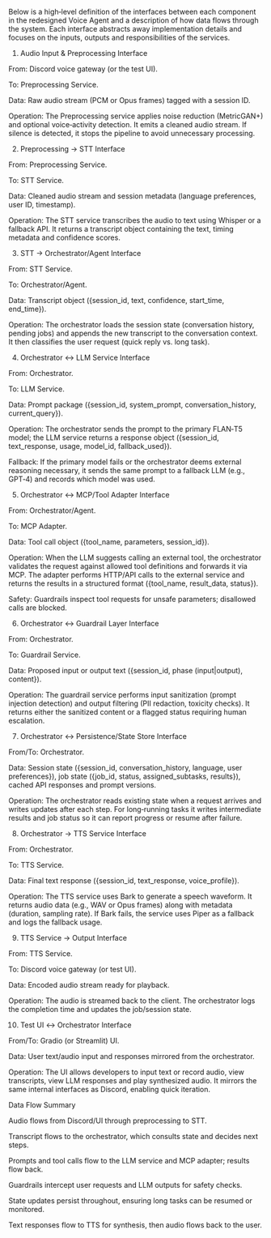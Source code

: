 Below is a high‑level definition of the interfaces between each component in the redesigned Voice Agent and a description of how data flows through the system. Each interface abstracts away implementation details and focuses on the inputs, outputs and responsibilities of the services.

1. Audio Input & Preprocessing Interface

From: Discord voice gateway (or the test UI).

To: Preprocessing Service.

Data: Raw audio stream (PCM or Opus frames) tagged with a session ID.

Operation: The Preprocessing service applies noise reduction (MetricGAN+) and optional voice‑activity detection. It emits a cleaned audio stream. If silence is detected, it stops the pipeline to avoid unnecessary processing.

2. Preprocessing → STT Interface

From: Preprocessing Service.

To: STT Service.

Data: Cleaned audio stream and session metadata (language preferences, user ID, timestamp).

Operation: The STT service transcribes the audio to text using Whisper or a fallback API. It returns a transcript object containing the text, timing metadata and confidence scores.

3. STT → Orchestrator/Agent Interface

From: STT Service.

To: Orchestrator/Agent.

Data: Transcript object ({session_id, text, confidence, start_time, end_time}).

Operation: The orchestrator loads the session state (conversation history, pending jobs) and appends the new transcript to the conversation context. It then classifies the user request (quick reply vs. long task).

4. Orchestrator ↔ LLM Service Interface

From: Orchestrator.

To: LLM Service.

Data: Prompt package ({session_id, system_prompt, conversation_history, current_query}).

Operation: The orchestrator sends the prompt to the primary FLAN‑T5 model; the LLM service returns a response object ({session_id, text_response, usage, model_id, fallback_used}).

Fallback: If the primary model fails or the orchestrator deems external reasoning necessary, it sends the same prompt to a fallback LLM (e.g., GPT‑4) and records which model was used.

5. Orchestrator ↔ MCP/Tool Adapter Interface

From: Orchestrator/Agent.

To: MCP Adapter.

Data: Tool call object ({tool_name, parameters, session_id}).

Operation: When the LLM suggests calling an external tool, the orchestrator validates the request against allowed tool definitions and forwards it via MCP. The adapter performs HTTP/API calls to the external service and returns the results in a structured format ({tool_name, result_data, status}).

Safety: Guardrails inspect tool requests for unsafe parameters; disallowed calls are blocked.

6. Orchestrator ↔ Guardrail Layer Interface

From: Orchestrator.

To: Guardrail Service.

Data: Proposed input or output text ({session_id, phase (input|output), content}).

Operation: The guardrail service performs input sanitization (prompt injection detection) and output filtering (PII redaction, toxicity checks). It returns either the sanitized content or a flagged status requiring human escalation.

7. Orchestrator ↔ Persistence/State Store Interface

From/To: Orchestrator.

Data: Session state ({session_id, conversation_history, language, user preferences}), job state ({job_id, status, assigned_subtasks, results}), cached API responses and prompt versions.

Operation: The orchestrator reads existing state when a request arrives and writes updates after each step. For long‑running tasks it writes intermediate results and job status so it can report progress or resume after failure.

8. Orchestrator → TTS Service Interface

From: Orchestrator.

To: TTS Service.

Data: Final text response ({session_id, text_response, voice_profile}).

Operation: The TTS service uses Bark to generate a speech waveform. It returns audio data (e.g., WAV or Opus frames) along with metadata (duration, sampling rate). If Bark fails, the service uses Piper as a fallback and logs the fallback usage.

9. TTS Service → Output Interface

From: TTS Service.

To: Discord voice gateway (or test UI).

Data: Encoded audio stream ready for playback.

Operation: The audio is streamed back to the client. The orchestrator logs the completion time and updates the job/session state.

10. Test UI ↔ Orchestrator Interface

From/To: Gradio (or Streamlit) UI.

Data: User text/audio input and responses mirrored from the orchestrator.

Operation: The UI allows developers to input text or record audio, view transcripts, view LLM responses and play synthesized audio. It mirrors the same internal interfaces as Discord, enabling quick iteration.

Data Flow Summary

Audio flows from Discord/UI through preprocessing to STT.

Transcript flows to the orchestrator, which consults state and decides next steps.

Prompts and tool calls flow to the LLM service and MCP adapter; results flow back.

Guardrails intercept user requests and LLM outputs for safety checks.

State updates persist throughout, ensuring long tasks can be resumed or monitored.

Text responses flow to TTS for synthesis, then audio flows back to the user.